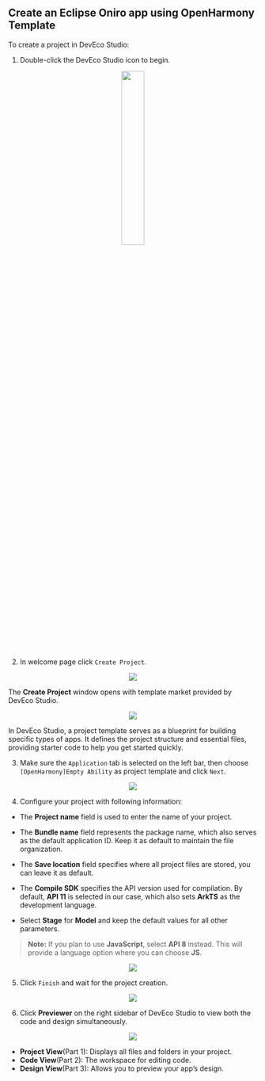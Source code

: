 ## Create an Eclipse Oniro app using OpenHarmony Template 
To create a project in DevEco Studio:

1. Double-click the DevEco Studio icon to begin.
<div style="text-align:center">
    <img src='../images/image1.png' width='30%'>
</div>

2. In welcome page click `Create Project`.
<div style="text-align:center">
    <img src='../images/image2.png'>
</div>

The **Create Project** window opens with template market provided by DevEco Studio.
<div style="text-align:center">
    <img src='../images/image3.png'>
</div>

In DevEco Studio, a project template serves as a blueprint for building specific types of apps. It defines the project structure and essential files, providing starter code to help you get started quickly.

3. Make sure the `Application` tab is selected on the left bar, then choose `[OpenHarmony]Empty Ability` as project template and click `Next`.
<div style="text-align:center">
    <img src='../images/image4.png'>
</div>

4. Configure your project with following information:  

- The **Project name** field is used to enter the name of your project.

- The **Bundle name** field represents the package name, which also serves as the default application ID. Keep it as default to maintain the file organization.

- The **Save location** field specifies where all project files are stored, you can leave it as default.  

- The **Compile SDK** specifies the API version used for compilation. By default, **API 11** is selected in our case, which also sets **ArkTS** as the development language.  

- Select **Stage** for **Model** and keep the default values for all other parameters.

>**Note:**
 If you plan to use **JavaScript**, select **API 8** instead. This will provide a language option where you can choose **JS**.

<div style="text-align:center">
    <img src='../images/image5.png'>
</div>  

5. Click `Finish` and wait for the project creation.

<div style="text-align:center">
    <img src='../images/image6.png'>
</div> 

6. Click **Previewer** on the right sidebar of DevEco Studio to view both the code and design simultaneously.

<div style="text-align:center">
    <img src='../images/image7.png'>
</div> 

- **Project View**(Part 1): Displays all files and folders in your project.  
- **Code View**(Part 2): The workspace for editing code.  
- **Design View**(Part 3): Allows you to preview your app’s design.